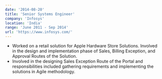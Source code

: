 ```yaml
---
date: '2014-08-20'
title: 'Senior Systems Engineer'
company: 'Infosys'
location: 'India'
range: 'June 2011 - Sep 2014'
url: 'https://www.infosys.com/'
---
```


- Worked on a retail solution for Apple Hardware Store Solutions. Involved in the design and implementation phase of Sales, Billing Exception, and Approval Routes of the Solution.
- Involved in the designing Sales Exception Route of the Portal and responsibilities included gathering requirements and implementing the solutions in Agile methodology.

